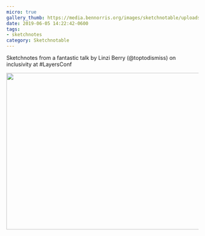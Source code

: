 ```yaml
---
micro: true
gallery_thumb: https://media.bennorris.org/images/sketchnotable/uploads/2019/7b219c8839.jpg
date: 2019-06-05 14:22:42-0600
tags:
- sketchnotes
category: Sketchnotable
---
```


Sketchnotes from a fantastic talk by Linzi Berry (@toptodismiss) on inclusivity at #LayersConf

<img src="https://media.bennorris.org/images/sketchnotable/uploads/2019/7b219c8839.jpg" width="600" height="410" alt="" />